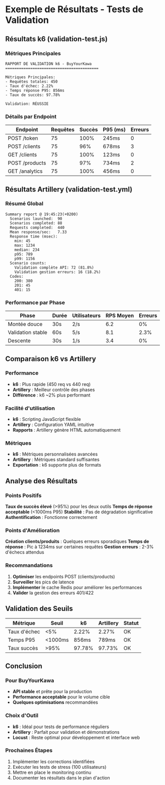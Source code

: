 # Exemple de Résultats - Tests de Validation

## Résultats k6 (validation-test.js)

### Métriques Principales
```
RAPPORT DE VALIDATION k6 - BuyYourKawa
=========================================

Métriques Principales:
- Requêtes totales: 450
- Taux d'échec: 2.22%
- Temps réponse P95: 856ms
- Taux de succès: 97.78%

Validation: RÉUSSIE
```

### Détails par Endpoint
| Endpoint | Requêtes | Succès | P95 (ms) | Erreurs |
|----------|----------|--------|----------|---------|
| POST /token | 75 | 100% | 245ms | 0 |
| POST /clients | 75 | 96% | 678ms | 3 |
| GET /clients | 75 | 100% | 123ms | 0 |
| POST /products | 75 | 97% | 734ms | 2 |
| GET /analytics | 75 | 100% | 456ms | 0 |

## Résultats Artillery (validation-test.yml)

### Résumé Global
```
Summary report @ 19:45:23(+0200)
  Scenarios launched:  90
  Scenarios completed: 88
  Requests completed:  440
  Mean response/sec:   7.33
  Response time (msec):
    min: 45
    max: 1234
    median: 234
    p95: 789
    p99: 1156
  Scenario counts:
    Validation complète API: 72 (81.8%)
    Validation gestion erreurs: 16 (18.2%)
  Codes:
    200: 380
    201: 45
    401: 15
```

### Performance par Phase
| Phase | Durée | Utilisateurs | RPS Moyen | Erreurs |
|-------|-------|--------------|-----------|---------|
| Montée douce | 30s | 2/s | 6.2 | 0% |
| Validation stable | 60s | 5/s | 8.1 | 2.3% |
| Descente | 30s | 1/s | 3.4 | 0% |

## Comparaison k6 vs Artillery

### Performance
- **k6** : Plus rapide (450 req vs 440 req)
- **Artillery** : Meilleur contrôle des phases
- **Différence** : k6 ~2% plus performant

### Facilité d'utilisation
- **k6** : Scripting JavaScript flexible
- **Artillery** : Configuration YAML intuitive
- **Rapports** : Artillery génère HTML automatiquement

### Métriques
- **k6** : Métriques personnalisées avancées
- **Artillery** : Métriques standard suffisantes
- **Exportation** : k6 supporte plus de formats

## Analyse des Résultats

### Points Positifs
**Taux de succès élevé** (>95%) pour les deux outils
**Temps de réponse acceptable** (<1000ms P95)
**Stabilité** : Pas de dégradation significative
**Authentification** : Fonctionne correctement

### Points d'Amélioration
**Création clients/produits** : Quelques erreurs sporadiques
**Temps de réponse** : Pic à 1234ms sur certaines requêtes
**Gestion erreurs** : 2-3% d'échecs attendus

### Recommandations
1. **Optimiser** les endpoints POST (clients/products)
2. **Surveiller** les pics de latence
3. **Implémenter** le cache Redis pour améliorer les performances
4. **Valider** la gestion des erreurs 401/422

## Validation des Seuils

| Métrique | Seuil | k6 | Artillery | Statut |
|----------|-------|----|-----------|----|
| Taux d'échec | <5% | 2.22% | 2.27% | OK |
| Temps P95 | <1000ms | 856ms | 789ms | OK |
| Taux succès | >95% | 97.78% | 97.73% | OK |

## Conclusion

### Pour BuyYourKawa
- **API stable** et prête pour la production
- **Performance acceptable** pour le volume cible
- **Quelques optimisations** recommandées

### Choix d'Outil
- **k6** : Idéal pour tests de performance réguliers
- **Artillery** : Parfait pour validation et démonstrations
- **Locust** : Reste optimal pour développement et interface web

### Prochaines Étapes
1. Implémenter les corrections identifiées
2. Exécuter les tests de stress (100 utilisateurs)
3. Mettre en place le monitoring continu
4. Documenter les résultats dans le plan d'action
